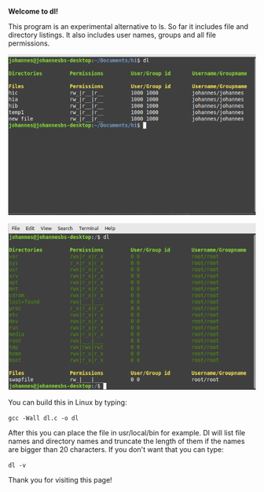 **Welcome to dl!**

This program is an experimental alternative to ls.
So far it includes file and directory listings.
It also includes user names, groups and all 
file permissions.

![An example image](dl_images/Screenshot_from_2024-03-24_14-37-50_edited.png)

![Another example image](dl_images/Screenshot_from_2024-03-24_15-48-33_edited.png)


You can build this in Linux by typing:

`gcc -Wall dl.c -o dl`

After this you can place the file in usr/local/bin for example.
Dl will list file names and directory names and truncate the length of them
if the names are bigger than 20 characters.
If you don't want that you can type:

`dl -v`

Thank you for visiting this page!
